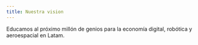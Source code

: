 ```yaml
---
title: Nuestra vision
---
```


Educamos al próximo millón de genios para la economía digital, robótica y aeroespacial en Latam.
